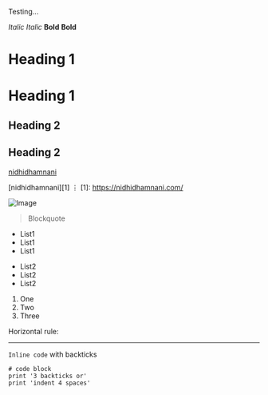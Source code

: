 Testing...

*Italic* _Italic_
**Bold** __Bold__

# Heading 1 

Heading 1
=========

## Heading 2

Heading 2
---------

[nidhidhamnani](https://nidhidhamnani.com/)

[nidhidhamnani][1]
⋮
[1]: https://nidhidhamnani.com/

![Image](https://nidhidhamnani.com/authors/admin/avatar_hub52755ca218f797998195cf88a82287c_264937_270x270_fill_q75_lanczos_center.jpg)

> Blockquote

* List1
* List1
* List1

- List2
- List2
- List2

1. One
2. Two
3. Three


Horizontal rule:

---

`Inline code` with backticks

```
# code block
print '3 backticks or'
print 'indent 4 spaces'
```
